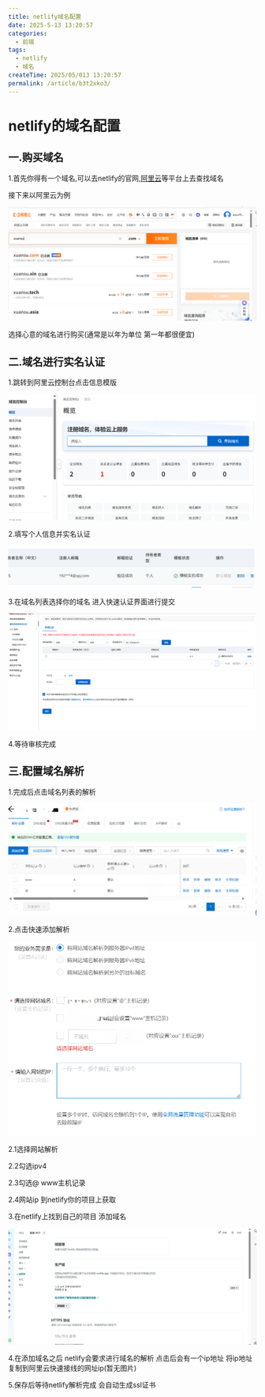 ```yaml
---
title: netlify域名配置
date: 2025-5-13 13:20:57
categories:
  - 前端
tags:
  - netlify
  - 域名
createTime: 2025/05/013 13:20:57
permalink: /article/b3t2xko3/
---
```



# netlify的域名配置

## 一.购买域名

1.首先你得有一个域名,可以去netlify的官网,[阿里云](https://wanwang.aliyun.com/domain/searchresult/)等平台上去查找域名 

接下来以阿里云为例

![image-20250513123517366](./img/image-20250513123517366.png)

选择心意的域名进行购买(通常是以年为单位 第一年都很便宜)



## 二.域名进行实名认证

1.跳转到阿里云控制台点击信息模版

![image-20250513123747627](./img/image-20250513123747627.png)

2.填写个人信息并实名认证

![image-20250513123919094](./img/image-20250513123919094.png)

3.在域名列表选择你的域名 进入快速认证界面进行提交

![image-20250513124121328](./img/image-20250513124121328.png)

4.等待审核完成 

## 三.配置域名解析

1.完成后点击域名列表的解析

![image-20250513124626746](./img/image-20250513124626746.png)

2.点击快速添加解析

![image-20250513125708701](./img/image-20250513125708701.png)

2.1选择网站解析

2.2勾选ipv4

2.3勾选@  www主机记录

2.4网站ip 到netlify你的项目上获取



3.在netlify上找到自己的项目 添加域名

![image-20250513125152074](./img/image-20250513125152074.png)

4.在添加域名之后 netlify会要求进行域名的解析 点击后会有一个ip地址  将ip地址复制到阿里云快速接线的网址ip(暂无图片)



5.保存后等待netlify解析完成 会自动生成ssl证书